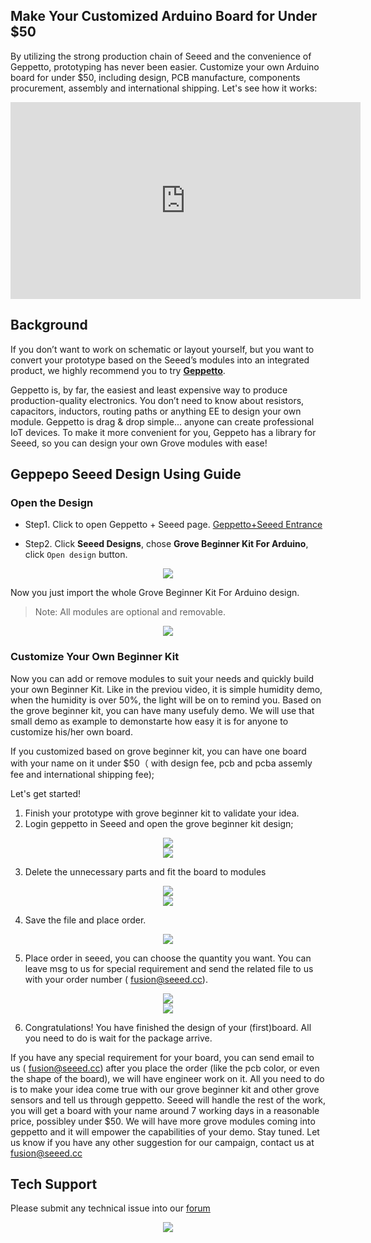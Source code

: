 ## Make Your Customized Arduino Board for Under $50

By utilizing the strong production chain of Seeed and the convenience of Geppetto, prototyping has never been easier. Customize your own Arduino board for under $50, including design, PCB manufacture, components procurement, assembly and international shipping.
Let's see how it works:

<iframe width="560" height="315" src="https://www.youtube.com/embed/NoM4eGqcm1Y" frameborder="0" allow="accelerometer; autoplay; clipboard-write; encrypted-media; gyroscope; picture-in-picture" allowfullscreen></iframe>

## Background

If you don’t want to work on schematic or layout yourself, but you want to convert your prototype based on the Seeed’s modules into an integrated product, we highly recommend you to try [**Geppetto**](https://geppetto.seeedstudio.com/).

Geppetto is, by far, the easiest and least expensive way to produce production-quality electronics. You don’t need to know about resistors, capacitors, inductors, routing paths or anything EE to design your own module. Geppetto is drag & drop simple... anyone can create professional IoT devices. To make it more convenient for you, Geppeto has a library for Seeed, so you can design your own Grove modules with ease!

## Geppepo Seeed Design Using Guide

### Open the Design 

- Step1. Click to open Geppetto + Seeed page.
[Geppetto+Seeed Entrance](https://geppetto.seeedstudio.com/)


- Step2. Click **Seeed Designs**, chose **Grove Beginner Kit For Arduino**, 
click `Open design`  button.

<div align=center><img src="https://files.seeedstudio.com/wiki/Geppetto/wiki-01.png"/></div>


Now you just import the whole Grove Beginner Kit For Arduino design.

> Note: All modules are optional and removable.

<div align=center><img src="https://files.seeedstudio.com/wiki/Grove-Beginner-Kit-for-Arduino-Geppetto-Guide/88888.png"/></div>

### Customize Your Own Beginner Kit

Now you can add or remove modules to suit your needs and quickly build your own Beginner Kit. Like in the previou video, it is simple humidity demo, when the humidity is over 50%, the light will be on to remind you.  Based on the grove beginner kit, you can have many usefuly demo. We will use that small demo as example to demonstarte how easy it is for anyone to customize his/her own board.

If you customized based on grove beginner kit, you can have one board with your name on it under $50（ with design fee, pcb and pcba assemly fee and international shipping fee);

Let's get started!
1. Finish your prototype with grove beginner kit to validate your idea.  
2. Login geppetto in Seeed and open the grove beginner kit design;

<div align=center><img src="https://files.seeedstudio.com/wiki/Grove-Beginner-Kit-for-Arduino-Geppetto-Guide/111.png"/></div>


<div align=center><img src="https://files.seeedstudio.com/wiki/Grove-Beginner-Kit-for-Arduino-Geppetto-Guide/222.png"/></div>

3. Delete the unnecessary parts and fit the board to modules


<div align=center><img src="https://files.seeedstudio.com/wiki/Grove-Beginner-Kit-for-Arduino-Geppetto-Guide/333.png"/></div>


<div align=center><img src="https://files.seeedstudio.com/wiki/Grove-Beginner-Kit-for-Arduino-Geppetto-Guide/444.png"/></div>

4. Save the file and place order. 

<div align=center><img src="https://files.seeedstudio.com/wiki/Grove-Beginner-Kit-for-Arduino-Geppetto-Guide/555.png"/></div>

5. Place order in seeed, you can choose the quantity you want. You can leave msg to us for special requirement and send the related file to us with your order number  ( fusion@seeed.cc).


<div align=center><img src="https://files.seeedstudio.com/wiki/Grove-Beginner-Kit-for-Arduino-Geppetto-Guide/666.png"/></div>


<div align=center><img src="https://files.seeedstudio.com/wiki/Grove-Beginner-Kit-for-Arduino-Geppetto-Guide/777.png"/></div>

6.  Congratulations! You have finished the design of your (first)board. All you need to do is wait for the package arrive. 

If you have any special requirement for your board, you can send email to us ( fusion@seeed.cc)  after  you place the order (like the pcb color, or even the shape of the board), we will have engineer work on it. All you need to do is to make your idea come true with our grove beginner kit and other grove sensors and tell us through geppetto. Seeed will handle the rest of the work, you will get a board with your name around 7 working days in a reasonable price, possibley under $50.
We will have more grove modules coming into geppetto and it will empower the capabilities of your demo. Stay tuned. Let us know if you have any other suggestion for our campaign, contact us at fusion@seeed.cc



## Tech Support

Please submit any technical issue into our [forum](https://forum.seeedstudio.com/)<br /><p style="text-align:center"><a href="https://www.seeedstudio.com/act-4.html?utm_source=wiki&utm_medium=wikibanner&utm_campaign=newproducts" target="_blank"><img src="https://files.seeedstudio.com/wiki/Wiki_Banner/new_product.jpg" /></a></p>
